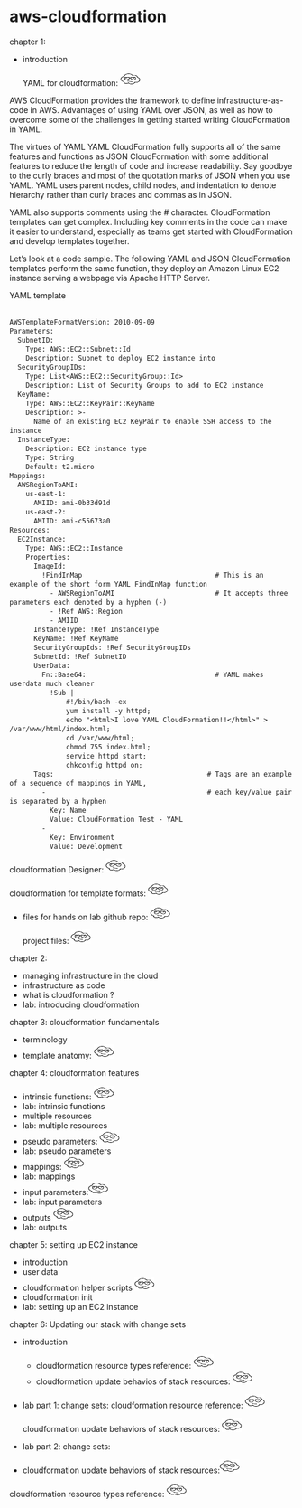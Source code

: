 # aws-cloudformation


chapter 1: 
- introduction
  
  YAML for cloudformation:
    <a href="https://aws.amazon.com/blogs/mt/the-virtues-of-yaml-cloudformation-and-using-cloudformation-designer-to-convert-json-to-yaml/"  target="_blank"><img src="https://github.com/cgpeanut/aws-cloudformation/blob/main/images/cloud.png" alt="IMAGE ALT TEXT HERE" width="35" height="25" /></a>

AWS CloudFormation provides the framework to define infrastructure-as-code in AWS.  Advantages of using YAML over JSON, as well as how to overcome some of the challenges in getting started writing CloudFormation in YAML.

The virtues of YAML
YAML CloudFormation fully supports all of the same features and functions as JSON CloudFormation with some additional features to reduce the length of code and increase readability. Say goodbye to the curly braces and most of the quotation marks of JSON when you use YAML. YAML uses parent nodes, child nodes, and indentation to denote hierarchy rather than curly braces and commas as in JSON.

YAML also supports comments using the # character. CloudFormation templates can get complex. Including key comments in the code can make it easier to understand, especially as teams get started with CloudFormation and develop templates together.

Let’s look at a code sample. The following YAML and JSON CloudFormation templates perform the same function, they deploy an Amazon Linux EC2 instance serving a webpage via Apache HTTP Server.

YAML template

``` 

AWSTemplateFormatVersion: 2010-09-09
Parameters:
  SubnetID:
    Type: AWS::EC2::Subnet::Id
    Description: Subnet to deploy EC2 instance into
  SecurityGroupIDs:
    Type: List<AWS::EC2::SecurityGroup::Id>
    Description: List of Security Groups to add to EC2 instance
  KeyName:
    Type: AWS::EC2::KeyPair::KeyName
    Description: >-
      Name of an existing EC2 KeyPair to enable SSH access to the instance
  InstanceType:
    Description: EC2 instance type
    Type: String
    Default: t2.micro
Mappings:
  AWSRegionToAMI:
    us-east-1:
      AMIID: ami-0b33d91d
    us-east-2:
      AMIID: ami-c55673a0
Resources:
  EC2Instance:
    Type: AWS::EC2::Instance
    Properties:
      ImageId:
        !FindInMap                                 # This is an example of the short form YAML FindInMap function
          - AWSRegionToAMI                         # It accepts three parameters each denoted by a hyphen (-)
          - !Ref AWS::Region
          - AMIID
      InstanceType: !Ref InstanceType
      KeyName: !Ref KeyName
      SecurityGroupIds: !Ref SecurityGroupIDs
      SubnetId: !Ref SubnetID
      UserData:
        Fn::Base64:                                # YAML makes userdata much cleaner
          !Sub |
              #!/bin/bash -ex
              yum install -y httpd;
              echo "<html>I love YAML CloudFormation!!</html>" > /var/www/html/index.html;
              cd /var/www/html;
              chmod 755 index.html;
              service httpd start;
              chkconfig httpd on;
      Tags:                                      # Tags are an example of a sequence of mappings in YAML,
        -                                        # each key/value pair is separated by a hyphen
          Key: Name
          Value: CloudFormation Test - YAML      
        -
          Key: Environment
          Value: Development
```
  cloudformation Designer:
  <a href="https://docs.aws.amazon.com/AWSCloudFormation/latest/UserGuide/working-with-templates-cfn-designer.html"  target="_blank"><img src="https://github.com/cgpeanut/aws-cloudformation/blob/main/images/cloud.png" alt="IMAGE ALT TEXT HERE" width="35" height="25" /></a>
  
  cloudformation for template formats: 
    <a href="https://docs.aws.amazon.com/AWSCloudFormation/latest/UserGuide/template-formats.html"  target="_blank"><img src="https://github.com/cgpeanut/aws-cloudformation/blob/main/images/cloud.png" alt="IMAGE ALT TEXT HERE" width="35" height="25" /></a>

- files for hands on lab
    github repo: <a href="https://github.com/ACloudGuru/intro-to-CloudFormation_AC" target="_blank"><img src="https://github.com/cgpeanut/aws-cloudformation/blob/main/images/cloud.png" alt="IMAGE ALT TEXT HERE" width="35" height="25" /></a>

    project files: <a href="https://learn.acloud.guru/course/intro-aws-cloudformation/learn/infrastructure-in-the-cloud/42ad57ef-44e6-c08f-370d-b3309735af40/watch" target="_blank"><img src="https://github.com/cgpeanut/aws-cloudformation/blob/main/images/cloud.png" alt="IMAGE ALT TEXT HERE" width="35" height="25" /></a>


chapter 2: 
- managing infrastructure in the cloud
- infrastructure as code
- what is cloudformation ?
- lab: introducing cloudformation

chapter 3: cloudformation fundamentals
- terminology
- template anatomy: 
<a href="https://docs.aws.amazon.com/AWSCloudFormation/latest/UserGuide/template-anatomy.html" target="_blank"><img src="https://github.com/cgpeanut/aws-cloudformation/blob/main/images/cloud.png" alt="IMAGE ALT TEXT HERE" width="35" height="25" /></a>

chapter 4: cloudformation features
- intrinsic functions: <a href="https://docs.aws.amazon.com/AWSCloudFormation/latest/UserGuide/intrinsic-function-reference.html" target="_blank"><img src="https://github.com/cgpeanut/aws-cloudformation/blob/main/images/cloud.png" alt="IMAGE ALT TEXT HERE" width="35" height="25" /></a>
- lab: intrinsic functions
- multiple resources
- lab: multiple resources
- pseudo parameters: <a href="https://docs.aws.amazon.com/AWSCloudFormation/latest/UserGuide/pseudo-parameter-reference.html" target="_blank"><img src="https://github.com/cgpeanut/aws-cloudformation/blob/main/images/cloud.png" alt="IMAGE ALT TEXT HERE" width="35" height="25" /></a>
- lab: pseudo parameters
- mappings: <a href="https://docs.aws.amazon.com/AWSCloudFormation/latest/UserGuide/mappings-section-structure.html" target="_blank"><img src="https://github.com/cgpeanut/aws-cloudformation/blob/main/images/cloud.png" alt="IMAGE ALT TEXT HERE" width="35" height="25" /></a>
- lab: mappings
- input parameters:<a href="https://docs.aws.amazon.com/AWSCloudFormation/latest/UserGuide/parameters-section-structure.html" target="_blank"><img src="https://github.com/cgpeanut/aws-cloudformation/blob/main/images/cloud.png" alt="IMAGE ALT TEXT HERE" width="35" height="25" /></a>
- lab: input parameters
- outputs
    <a href="https://docs.aws.amazon.com/AWSCloudFormation/latest/UserGuide/outputs-section-structure.html" target="_blank"><img src="https://github.com/cgpeanut/aws-cloudformation/blob/main/images/cloud.png" alt="IMAGE ALT TEXT HERE" width="35" height="25" /></a>
- lab: outputs

chapter 5: setting up EC2 instance
- introduction
- user data
- cloudformation helper scripts
    <a href="https://docs.aws.amazon.com/AWSCloudFormation/latest/UserGuide/cfn-helper-scripts-reference.html" target="_blank"><img src="https://github.com/cgpeanut/aws-cloudformation/blob/main/images/cloud.png" alt="IMAGE ALT TEXT HERE" width="35" height="25" /></a>
- cloudformation init
- lab: setting up an EC2 instance

chapter 6: Updating our stack with change sets
- introduction
  - cloudformation resource types reference: <a href="https://docs.aws.amazon.com/AWSCloudFormation/latest/UserGuide/aws-template-resource-type-ref.html" target="_blank"><img src="https://github.com/cgpeanut/aws-cloudformation/blob/main/images/cloud.png" alt="IMAGE ALT TEXT HERE" width="35" height="25" /></a>
  - cloudformation update behavios of stack resources: <a href="https://docs.aws.amazon.com/AWSCloudFormation/latest/UserGuide/using-cfn-updating-stacks-update-behaviors.html" target="_blank"><img src="https://github.com/cgpeanut/aws-cloudformation/blob/main/images/cloud.png" alt="IMAGE ALT TEXT HERE" width="35" height="25" /></a>
- lab part 1: change sets: 
  cloudformation resource reference: <a href="https://docs.aws.amazon.com/AWSCloudFormation/latest/UserGuide/aws-template-resource-type-ref.html" target="_blank"><img src="https://github.com/cgpeanut/aws-cloudformation/blob/main/images/cloud.png" alt="IMAGE ALT TEXT HERE" width="35" height="25" /></a>


  cloudformation update behaviors of stack resources: <a href="https://docs.aws.amazon.com/AWSCloudFormation/latest/UserGuide/using-cfn-updating-stacks-update-behaviors.html" target="_blank"><img src="https://github.com/cgpeanut/aws-cloudformation/blob/main/images/cloud.png" alt="IMAGE ALT TEXT HERE" width="35" height="25" /></a>

- lab part 2: change sets:
- 
  cloudformation update behaviors of stack resources:<a href="https://docs.aws.amazon.com/AWSCloudFormation/latest/UserGuide/using-cfn-updating-stacks-update-behaviors.html" target="_blank"><img src="https://github.com/cgpeanut/aws-cloudformation/blob/main/images/cloud.png" alt="IMAGE ALT TEXT HERE" width="35" height="25" /></a>

cloudformation resource types reference: <a href="https://docs.aws.amazon.com/AWSCloudFormation/latest/UserGuide/aws-template-resource-type-ref.html" target="_blank"><img src="https://github.com/cgpeanut/aws-cloudformation/blob/main/images/cloud.png" alt="IMAGE ALT TEXT HERE" width="35" height="25" /></a>